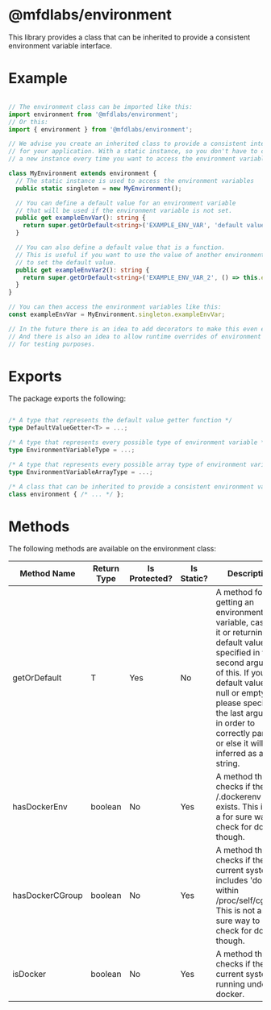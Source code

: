 # @mfdlabs/environment

This library provides a class that can be inherited to provide a consistent environment variable interface.

# Example

```typescript

// The environment class can be imported like this:
import environment from '@mfdlabs/environment';
// Or this:
import { environment } from '@mfdlabs/environment';

// We advise you create an inherited class to provide a consistent interface
// for your application. With a static instance, so you don't have to create
// a new instance every time you want to access the environment variables.

class MyEnvironment extends environment {
  // The static instance is used to access the environment variables
  public static singleton = new MyEnvironment();

  // You can define a default value for an environment variable
  // that will be used if the environment variable is not set.
  public get exampleEnvVar(): string {
    return super.getOrDefault<string>('EXAMPLE_ENV_VAR', 'default value');
  }

  // You can also define a default value that is a function.
  // This is useful if you want to use the value of another environment variable
  // to set the default value.
  public get exampleEnvVar2(): string {
    return super.getOrDefault<string>('EXAMPLE_ENV_VAR_2', () => this.exampleEnvVar);
  }
}

// You can then access the environment variables like this:
const exampleEnvVar = MyEnvironment.singleton.exampleEnvVar;

// In the future there is an idea to add decorators to make this even easier.
// And there is also an idea to allow runtime overrides of environment variables
// for testing purposes.

```

# Exports

The package exports the following:

```typescript

/* A type that represents the default value getter function */
type DefaultValueGetter<T> = ...;

/* A type that represents every possible type of environment variable */
type EnvironmentVariableType = ...;

/* A type that represents every possible array type of environment variable */
type EnvironmentVariableArrayType = ...;

/* A class that can be inherited to provide a consistent environment variable interface */
class environment { /* ... */ };

```

# Methods

The following methods are available on the environment class:

| Method Name     | Return Type | Is Protected? | Is Static? | Description                                                                                                                                                                                                                                                                        |
|-----------------|-------------|---------------|------------|------------------------------------------------------------------------------------------------------------------------------------------------------------------------------------------------------------------------------------------------------------------------------------|
| getOrDefault    | T           | Yes           | No         | A method for getting an environment variable, casting it or returning the default value specified in the second argument of this. If your default value is null or empty, please specify the last argument in order to correctly parse it or else it will be inferred as a string. |
| hasDockerEnv    | boolean     | No            | Yes        | A method that checks if the file /.dockerenv exists. This is not a for sure way to check for docker though.                                                                                                                                                                        |
| hasDockerCGroup | boolean     | No            | Yes        | A method that checks if the current system includes 'docker' within /proc/self/cgroup. This is not a for sure way to check for docker though.                                                                                                                                      |
| isDocker        | boolean     | No            | Yes        | A method that checks if the current system is running under docker.                                                                                                                                                                                                                |